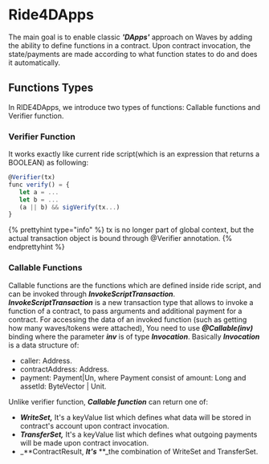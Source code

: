 # Ride4DApps

The main goal is to enable classic _**'DApps'**_ approach on Waves by adding the ability to define functions in a contract. Upon contract invocation, the state/payments are made according to what function states to do and does it automatically.

## Functions Types

In RIDE4DApps, we introduce two types of functions: Callable functions and Verifier function.

### Verifier Function

It works exactly like current ride script\(which is an expression that returns a BOOLEAN\) as following:

```js
@Verifier(tx)
func verify() = {
   let a = ...
   let b = ...
   (a || b) && sigVerify(tx...)
}
```

{% prettyhint type="info" %} tx is no longer part of global context, but the actual transaction object is bound through @Verifier annotation. {% endprettyhint %}

### **Callable Functions**

Callable functions are the functions which are defined inside ride script, and can be invoked through _**InvokeScriptTransaction**_. _**InvokeScriptTransaction**_ is a new transaction type that allows to invoke a function of a contract, to pass arguments and additional payment for a contract. For accessing the data of an invoked function \(such as getting how many waves/tokens were attached\), You need to use _**@Callable\(inv\)**_ binding where the parameter _**inv**_ is of type _**Invocation**_. Basically _**Invocation**_ is a data structure of:

* caller: Address.
* contractAddress: Address.
* payment: Payment\|Un, where Payment consist of amount: Long and assetId: ByteVector \| Unit.

Unlike verifier function, _**Callable function**_ can return one of: 

* _**WriteSet,**_ It's a keyValue list which defines what data will be stored in contract's account upon contract invocation.
* _**TransferSet,**_ It's a keyValue list which defines what outgoing payments will be made upon contract invocation.
* _**ContractResult, **_It's_** **_the combination of WriteSet and TransferSet.











